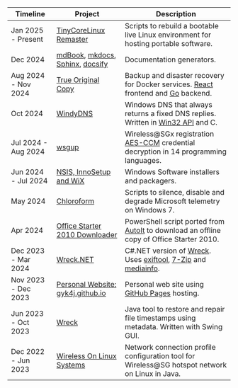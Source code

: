 | **Timeline**        | **Project**                                                               | **Description**                                                                                        |
| ------------------- | ------------------------------------------------------------------------- | ------------------------------------------------------------------------------------------------------ |
| Jan 2025 - Present  | [TinyCoreLinux Remaster][tinycore]                                        | Scripts to rebuild a bootable live Linux environment for hosting portable software.                    |
| Dec 2024            | [mdBook][mdbook], [mkdocs][mkdocs], [Sphinx][sphinx], [docsify][docsify]  | Documentation generators.                                                                              |
| Aug 2024 - Nov 2024 | [True Original Copy][toc]                                                 | Backup and disaster recovery for Docker services. [React][react] frontend and [Go][go] backend.        |
| Oct 2024            | [WindyDNS][windydns]                                                      | Windows DNS that always returns a fixed DNS replies. Written in [Win32 API][winapi] and C.             |
| Jul 2024 - Aug 2024 | [wsgup][wsgup]                                                            | Wireless@SGx registration [AES-CCM][ccm] credential decryption in 14 programming languages.            |
| Jun 2024 - Jul 2024 | [NSIS, InnoSetup and WiX][installers]                                     | Windows Software installers and packagers.                                                             |
| May 2024            | [Chloroform][chcl3]                                                       | Scripts to silence, disable and degrade Microsoft telemetry on Windows 7.                              |
| Apr 2024            | [Office Starter 2010 Downloader][o2010sd]                                 | PowerShell script ported from [AutoIt][autoit] to download an offline copy of Office Starter 2010.     |
| Dec 2023 - Mar 2024 | [Wreck.NET][wrecknet]                                                     | C#.NET version of [Wreck][wreck4j]. Uses [exiftool][exiftool], [7-Zip][7z] and [mediainfo][mediainfo]. |
| Nov 2023 - Dec 2023 | [Personal Website: gyk4j.github.io][www]                                  | Personal web site using [GitHub Pages][github-pages] hosting.                                          |
| Jun 2023 - Oct 2023 | [Wreck][wreck4j]                                                          | Java tool to restore and repair file timestamps using metadata. Written with Swing GUI.                |
| Dec 2022 - Jun 2023 | [Wireless On Linux Systems][wols]                                         | Network connection profile configuration tool for Wireless@SG hotspot network on Linux in Java.        |

[tinycore]: https://github.com/gyk4j/tinycorelinux-remaster
[mdbook]: https://github.com/gyk4j/try-mdbook
[mkdocs]: https://github.com/gyk4j/try-mkdocs
[sphinx]: https://github.com/gyk4j/try-sphinx
[docsify]: https://github.com/gyk4j/try-docsify
[toc]: https://github.com/gyk4j/toc
[react]: https://react.dev
[go]: https://go.dev
[windydns]: https://github.com/gyk4j/windydns
[winapi]: https://learn.microsoft.com/en-us/windows/win32/apiindex/windows-api-list
[wsgup]: https://github.com/gyk4j/wsgup
[ccm]: https://en.wikipedia.org/wiki/CCM_mode
[installers]: https://github.com/gyk4j/installer
[chcl3]: https://github.com/gyk4j/chcl3
[o2010sd]: https://github.com/gyk4j/o2010s
[autoit]: https://www.autoitscript.com/site/
[wrecknet]: https://github.com/gyk4j/wreck-net
[exiftool]: https://www.exiftool.org
[7z]: https://www.7-zip.org
[mediainfo]: https://mediaarea.net/en/MediaInfo
[www]: https://gyk4j.github.io
[github-pages]: https://pages.github.com/
[wreck4j]: https://github.com/gyk4j/wreck
[wols]: https://github.com/gyk4j/wols

<!--
### Hi there 👋
**gyk4j/gyk4j** is a ✨ _special_ ✨ repository because its `README.md` (this file) appears on your GitHub profile.

Here are some ideas to get you started:

- 🔭 I’m currently working on ...
- 🌱 I’m currently learning ...
- 👯 I’m looking to collaborate on ...
- 🤔 I’m looking for help with ...
- 💬 Ask me about ...
- 📫 How to reach me: ...
- 😄 Pronouns: ...
- ⚡ Fun fact: ...
-->
